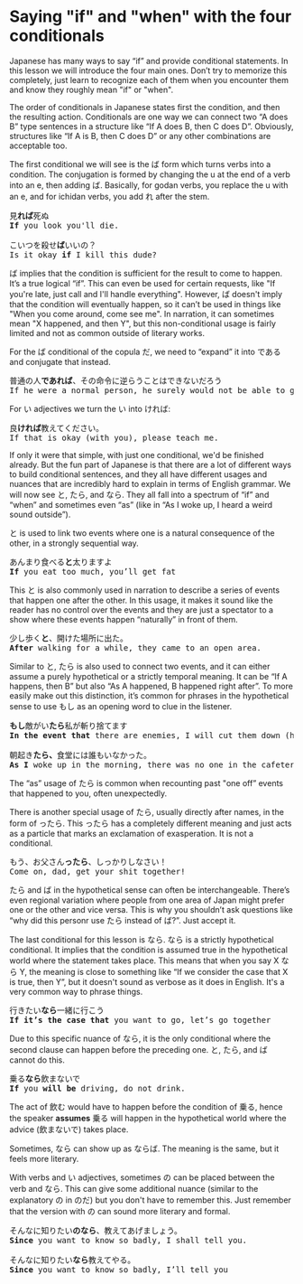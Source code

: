 # Saying "if" and "when" with the four conditionals

Japanese has many ways to say “if” and provide conditional statements. In this lesson we will introduce the four main ones. Don’t try to memorize this completely, just learn to recognize each of them when you encounter them and know they roughly mean "if" or "when". 

The order of conditionals in Japanese states first the condition, and then the resulting action. Conditionals are one way we can connect two “A does B” type sentences in a structure like “If A does B, then C does D”. Obviously, structures like “If A is B, then C does D” or any other combinations are acceptable too.

The first conditional we will see is the ば form which turns verbs into a condition. The conjugation is formed by changing the u at the end of a verb into an e, then adding ば. Basically, for godan verbs, you replace the u with an e, and for ichidan verbs, you add れ after the stem.

<pre>
見<b>れば</b>死ぬ
<b>If</b> you look you'll die.

こいつを殺せ<b>ば</b>いいの？
Is it okay <b>if</b> I kill this dude?
</pre>

ば implies that the condition is sufficient for the result to come to happen. It’s a true logical “if”. This can even be used for certain requests, like "If you're late, just call and I'll handle everything". However, ば doesn't imply that the condition will eventually happen, so it can’t be used in things like "When you come around, come see me". In narration, it can sometimes mean "X happened, and then Y", but this non-conditional usage is fairly limited and not as common outside of literary works. 

For the ば conditional of the copula だ, we need to “expand” it into である and conjugate that instead.

<pre>
普通の人<b>であれば</b>、その命令に逆らうことはできないだろう
If he were a normal person, he surely would not be able to go against that order.
</pre>

For い adjectives we turn the い into ければ:

<pre>
良<b>ければ</b>教えてください。
If that is okay (with you), please teach me.
</pre>

If only it were that simple, with just one conditional, we'd be finished already. But the fun part of Japanese is that there are a lot of different ways to build conditional sentences, and they all have different usages and nuances that are incredibly hard to explain in terms of English grammar. We will now see と, たら, and なら. They all fall into a spectrum of “if” and “when” and sometimes even “as” (like in “As I woke up, I heard a weird sound outside”). 

と is used to link two events where one is a natural consequence of the other, in a strongly sequential way.

<pre>
あんまり食べる<b>と</b>太りますよ
<b>If</b> you eat too much, you’ll get fat
</pre>

This と is also commonly used in narration to describe a series of events that happen one after the other. In this usage, it makes it sound like the reader has no control over the events and they are just a spectator to a show where these events happen “naturally” in front of them.

<pre>
少し歩く<b>と</b>、開けた場所に出た。
<b>After</b> walking for a while, they came to an open area.
</pre>

Similar to と, たら is also used to connect two events, and it can either assume a purely hypothetical or a strictly temporal meaning. It can be “If A happens, then B” but also “As A happened, B happened right after”. To more easily make out this distinction, it’s common for phrases in the hypothetical sense to use もし as an opening word to clue in the listener.

<pre>
<b>もし</b>敵がい<b>たら</b>私が斬り捨てます
<b>In the event that</b> there are enemies, I will cut them down (hypothetical)

朝起き<b>たら、</b>食堂には誰もいなかった。
<b>As I</b> woke up in the morning, there was no one in the cafeteria.
</pre>

The “as” usage of たら is common when recounting past "one off” events that happened to you, often unexpectedly.

There is another special usage of たら, usually directly after names, in the form of ったら. This ったら has a completely different meaning and just acts as a particle that marks an exclamation of exasperation. It is not a conditional.

<pre>
もう、お父さん<b>ったら</b>、しっかりしなさい！
Come on, dad, get your shit together!
</pre>

たら and ば in the hypothetical sense can often be interchangeable. There’s even regional variation where people from one area of Japan might prefer one or the other and vice versa. This is why you shouldn’t ask questions like “why did this personr use たら instead of ば?”. Just accept it.

The last conditional for this lesson is なら. なら is a strictly hypothetical conditional. It implies that the condition is assumed true in the hypothetical world where the statement takes place.
This means that when you say X なら Y, the meaning is close to something like “If we consider the case that X is true, then Y”, but it doesn't sound as verbose as it does in English. It's a very common way to phrase things.

<pre>
行きたい<b>なら</b>一緒に行こう
<b>If it’s the case that</b> you want to go, let’s go together
</pre>

Due to this specific nuance of なら, it is the only conditional where the second clause can happen before the preceding one. と, たら, and ば cannot do this.

<pre>
乗る<b>なら</b>飲まないで
<b>If</b> you <b>will be</b> driving, do not drink.
</pre>

The act of 飲む would have to happen before the condition of 乗る, hence the speaker **assumes** 乗る will happen in the hypothetical world where the advice (飲まないで) takes place.

Sometimes, なら can show up as ならば. The meaning is the same, but it feels more literary.

With verbs and い adjectives, sometimes の can be placed between the verb and なら. This can give some additional nuance (similar to the explanatory の in のだ) but you don't have to remember this. Just remember that the version with の can sound more literary and formal.

<pre>
そんなに知りたい<b>のなら</b>、教えてあげましょう。
<b>Since</b> you want to know so badly, I shall tell you.

そんなに知りたい<b>なら</b>教えてやる。
<b>Since</b> you want to know so badly, I’ll tell you
</pre>